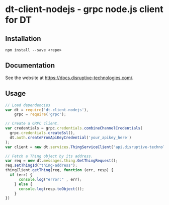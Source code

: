 # dt-client-nodejs - grpc node.js client for DT

## Installation

```console
npm install --save <repo>
```

## Documentation

See the website at https://docs.disruptive-technologies.com/.

## Usage

```js
// Load dependencies
var dt = require('dt-client-nodejs'),
    grpc = require('grpc');

// Create a GRPC client.
var credentials = grpc.credentials.combineChannelCredentials(
  grpc.credentials.createSsl(),
  dt.auth.createFromApiKeyCredential('your_apikey_here')
);
var client = new dt.services.ThingServiceClient("api.disruptive-technologies.com:443", credentials);

// Fetch a Thing object by its address.
var req = new dt.messages.thing.GetThingRequest();
req.setThingId("thing-address");
thingClient.getThing(req, function (err, resp) {
  if (err) {
      console.log("error:" , err);
    } else {
      console.log(resp.toObject());
    }
})
```
